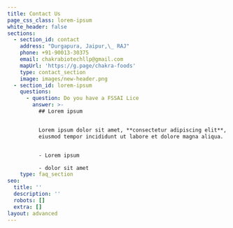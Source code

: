 ```yaml
---
title: Contact Us
page_css_class: lorem-ipsum
white_header: false
sections:
  - section_id: contact
    address: "Durgapura, Jaipur,\_ RAJ"
    phone: +91-90013-30375
    email: chakrabiotechllp@gmail.com
    mapUrl: 'https://g.page/chakra-foods'
    type: contact_section
    image: images/new-header.png
  - section_id: lorem-ipsum
    questions:
      - question: Do you have a FSSAI Lice
        answer: >-
          ## Lorem ipsum


          Lorem ipsum dolor sit amet, **consectetur adipiscing elit**, sed do
          eiusmod tempor incididunt ut labore et dolore magna aliqua.


          - Lorem ipsum

          - dolor sit amet
    type: faq_section
seo:
  title: ''
  description: ''
  robots: []
  extra: []
layout: advanced
---
```

